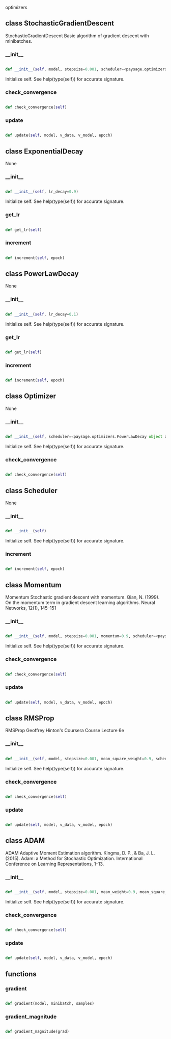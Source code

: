 optimizers
## class StochasticGradientDescent
StochasticGradientDescent
Basic algorithm of gradient descent with minibatches.
### \_\_init\_\_
```py

def __init__(self, model, stepsize=0.001, scheduler=<paysage.optimizers.PowerLawDecay object at 0x11ad0e898>, tolerance=0.001)

```



Initialize self.  See help(type(self)) for accurate signature.


### check\_convergence
```py

def check_convergence(self)

```



### update
```py

def update(self, model, v_data, v_model, epoch)

```





## class ExponentialDecay
None
### \_\_init\_\_
```py

def __init__(self, lr_decay=0.9)

```



Initialize self.  See help(type(self)) for accurate signature.


### get\_lr
```py

def get_lr(self)

```



### increment
```py

def increment(self, epoch)

```





## class PowerLawDecay
None
### \_\_init\_\_
```py

def __init__(self, lr_decay=0.1)

```



Initialize self.  See help(type(self)) for accurate signature.


### get\_lr
```py

def get_lr(self)

```



### increment
```py

def increment(self, epoch)

```





## class Optimizer
None
### \_\_init\_\_
```py

def __init__(self, scheduler=<paysage.optimizers.PowerLawDecay object at 0x11ad0e828>, tolerance=0.001)

```



Initialize self.  See help(type(self)) for accurate signature.


### check\_convergence
```py

def check_convergence(self)

```





## class Scheduler
None
### \_\_init\_\_
```py

def __init__(self)

```



Initialize self.  See help(type(self)) for accurate signature.


### increment
```py

def increment(self, epoch)

```





## class Momentum
Momentum
Stochastic gradient descent with momentum.
Qian, N. (1999).
On the momentum term in gradient descent learning algorithms.
Neural Networks, 12(1), 145–151
### \_\_init\_\_
```py

def __init__(self, model, stepsize=0.001, momentum=0.9, scheduler=<paysage.optimizers.PowerLawDecay object at 0x11ad0e940>, tolerance=1e-06)

```



Initialize self.  See help(type(self)) for accurate signature.


### check\_convergence
```py

def check_convergence(self)

```



### update
```py

def update(self, model, v_data, v_model, epoch)

```





## class RMSProp
RMSProp
Geoffrey Hinton's Coursera Course Lecture 6e
### \_\_init\_\_
```py

def __init__(self, model, stepsize=0.001, mean_square_weight=0.9, scheduler=<paysage.optimizers.PowerLawDecay object at 0x11ad0e9e8>, tolerance=1e-06)

```



Initialize self.  See help(type(self)) for accurate signature.


### check\_convergence
```py

def check_convergence(self)

```



### update
```py

def update(self, model, v_data, v_model, epoch)

```





## class ADAM
ADAM
Adaptive Moment Estimation algorithm.
Kingma, D. P., & Ba, J. L. (2015).
Adam: a Method for Stochastic Optimization.
International Conference on Learning Representations, 1–13.
### \_\_init\_\_
```py

def __init__(self, model, stepsize=0.001, mean_weight=0.9, mean_square_weight=0.999, scheduler=<paysage.optimizers.PowerLawDecay object at 0x11ad0ea90>, tolerance=1e-06)

```



Initialize self.  See help(type(self)) for accurate signature.


### check\_convergence
```py

def check_convergence(self)

```



### update
```py

def update(self, model, v_data, v_model, epoch)

```





## functions

### gradient
```py

def gradient(model, minibatch, samples)

```



### gradient\_magnitude
```py

def gradient_magnitude(grad)

```


